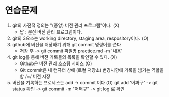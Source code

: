 # 연습문제

1. git의 사전적 정의는 "(중앙) 버전 관리 프로그램"이다. (X)
   - 답 : 분산 버전 관리 프로그램이다.
2. git의 3요소는 working directory, staging area, respository이다. (O)
3. github에 버전을 저장하기 위해 git commit 명령어를 쓴다 
   - 저장 후 -> git commit 파일명 practice.md -m '내용' 
4. git log를 통해 버전 기록들의 목록을 확인할 수 있다. (X)
   - Github은 버전 관리 호스팅 서비스 (O)
   - Git commit은 내 컴퓨터 상에 (로컬 저장소) 변경사항에 기록을 남기는 역할을 함 /=/ 버전 저장 
5. 버전을 기록하는 프로세스는 add -> commit 이다 (O)
   git add '어쩌구' -> git status 확인 -> git commit -m "어쩌구" -> git log 로 확인 

